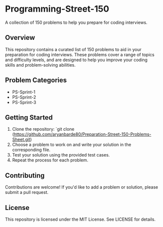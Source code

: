 # Programming-Street-150

A collection of 150 problems to help you prepare for coding interviews.

## Overview

This repository contains a curated list of 150 problems to aid in your preparation for coding interviews. These problems cover a range of topics and difficulty levels, and are designed to help you improve your coding skills and problem-solving abilities.

## Problem Categories

* PS-Sprint-1
* PS-Sprint-2
* PS-Sprint-3
  
## Getting Started

1. Clone the repository: `git clone (https://github.com/aryanbarde80/Preparation-Street-150-Problems-Sheet.git)
2. Choose a problem to work on and write your solution in the corresponding file.
3. Test your solution using the provided test cases.
4. Repeat the process for each problem.

## Contributing

Contributions are welcome! If you'd like to add a problem or solution, please submit a pull request.

## License

This repository is licensed under the MIT License. See LICENSE for details.
